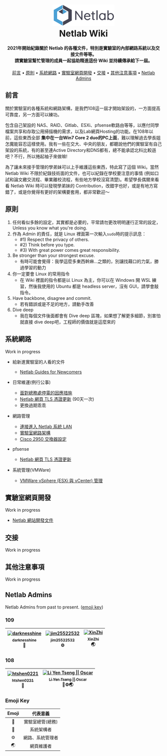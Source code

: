 
<h1 align="center">
  <br>
  <img src="/img/logo.png" alt="Netlab" width="200">
  <br>
  Netlab Wiki
  <br>
</h1>


<h4 align="center">
    2021年開始紀錄關於 Netlab 的各種文件，特別是實驗室的內部網路系統以及交接文件等等。<br>請實驗室幫忙管理的成員一起協助精進這份 Wiki 並持續傳承給下一屆。
</h4>

<p align="center">
  <a href="#前言">前言</a> •
  <a href="#原則">原則</a> •
  <a href="#系統網路">系統網路</a> •
  <a href="#實驗室網頁開發">實驗室網頁開發</a> •
  <a href="#credits">交接</a> •
  <a href="#其他注意事項">其他注意事項</a> •
  <a href="#netlab-admins">Netlab Admins</a>
</p>

## 前言

關於實驗室的各種系統和網路架構，是我們108這一屆才開始架設的，一方面提高可靠度，另一方面可以練功。

包含自己架設的 NAS、RAID、Gitlab、ESXi、pfsense軟路由等等，以應付同學檔案共享和存取公用掃描機的需求，以及Lab網頁Hosting的功能。在108年以前，這些東西全部 **集中在一台Win7 Core 2 duo的PC上面**，難以理解過去學長姐怎魔能容忍這樣使用。我有一些在交大、中央的朋友，都聽說他們的實驗室有自己架設的系統，有的甚至連Active Directory和DNS都有，總不能承認北科比較遜吧？不行，所以捲起袖子來做嘛!

為了讓未來接手管理的學弟妹可以上手維護這些東西，特此寫了這個 Wiki。當然 Netlab Wiki 不限於紀錄技術面的文件，也可以紀錄在學校要注意的事情 (例如口試和論文繳交流程、畢業離校流程，有些地方學校沒寫清楚)。希望學長偶爾來看看 Netlab Wiki 時可以發現學弟妹的 Contribution，改錯字也好，或是有地方寫錯了，或是你覺得有更好的架構要套用，都非常歡迎～

## 原則

1. 任何看似多餘的設定，其實都是必要的，平常請勿更改明明運行正常的設定，Unless you know what you're doing.
2. 作為 Admin 的責任，就是 Linux 裡面第一次輸入`sudo`時的提示訊息：
   - #1) Respect the privacy of others.
   - #2) Think before you type.
   - #3) With great power comes great responsibility.
3. Be stronger than your strongest excuse.
   - 有時可能會覺得：我學這麼多東西幹麻...之類的，別讓找藉口的力氣，勝過學習的動力
4. 你一定要會 Linux 的常用指令
   - 在 Wiki 裡面的指令都是以 Linux 為主，你可以在 Windows 開 WSL 練習，然後我使用的 Ubuntu 都是 headless server，沒有 GUI，請學會敲指令。
5. Have backbone, disagree and commit.
   - 若有錯誤或是不足的地方，請動手改善
6. Dive deep
   - 我在每個文件後面都會有 Dive deep 區塊，如果想了解更多細節，別害怕就直接 dive deep吧，工程師的價值就是這麼來的

## 系統網路

Work in progress

- 給新進實驗室的人看的文件
  - [Netlab Guides for Newcomers](https://github.com/NTUT-Netlab/netlab-wiki/blob/main/general/guides-4-newcomer.md)

- 日常維運(例行公事)
  - [面對總務處停電的因應措施](https://github.com/NTUT-Netlab/netlab-wiki/blob/main/systems/blackout.md)
  - [Netlab 網頁 TLS 憑證更新](https://github.com/NTUT-Netlab/netlab-wiki/blob/main/systems/renew-ca.md) (90天一次)
  - 更換過期乖乖

- 網路管理
  - [連接進入 Netlab 系統 LAN](https://github.com/NTUT-Netlab/netlab-wiki/blob/main/systems/connecting-to-lan.md)
  - [實驗室網路架構](https://github.com/NTUT-Netlab/netlab-wiki/blob/main/systems/network-structure.md)
  - [Cisco 2950 交換器設定](https://github.com/NTUT-Netlab/netlab-wiki/blob/main/systems/cisco-2950-config.md)

- pfsense
  - [Netlab 網頁 TLS 憑證更新](https://github.com/NTUT-Netlab/netlab-wiki/blob/main/systems/renew-ca.md)

- 系統管理(VMWare)
  - [VMWare vSphere (ESXi 與 vCenter) 管理](https://github.com/NTUT-Netlab/netlab-wiki/blob/main/systems/vsphere.md)

## 實驗室網頁開發
Work in progress

- [Netlab 網站開發文件](https://github.com/NTUT-Netlab/netlab-wiki/blob/main/web/web-dev.md)

## 交接

Work in progress

## 其他注意事項

Work in progress

## Netlab Admins

Netlab Admins from past to present. ([emoji key](#emoji-key))

### 109
| [<img src="https://avatars.githubusercontent.com/u/37090553?v=4" width="100px;" alt="darknesshine "/><br /><sub><b>darknesshine </b></sub>](https://github.com/darknesshine)<br />👑 | [<img src="https://avatars.githubusercontent.com/u/25026452?v=4" width="100px;" alt="jim25522532"/><br /><sub><b>jim25522532</b></sub>](https://github.com/jim25522532)<br />⚙ | [<img src="https://avatars.githubusercontent.com/u/11294412?v=4" width="100px;" alt="XinZhi"/><br /><sub><b>XinZhi</b></sub>](https://github.com/hellen6654)<br />🌏 |
| :---: | :---: | :---: | 

### 108
| [<img src="https://avatars.githubusercontent.com/u/20513248?v=4" width="100px;" alt="htshen0221"/><br /><sub><b>htshen0221</b></sub>](https://github.com/htshen0221)<br /> 👑| [<img src="https://avatars.githubusercontent.com/u/30722178?v=4" width="100px;" alt="Li Yen Tseng \|\| Oscar"/><br /><sub><b>Li Yen Tseng \|\| Oscar</b></sub>](https://github.com/LYTzeng)<br />🥇⚙🌏 |
| :---: | :---: |

### Emoji Key

| Emoji |     代表意義     |
| :---: | :--------------: |
|   👑   | 實驗室總管(總務) |
|   🥇   |    系統架構者    |
|   ⚙   | 網路、系統管理者 |
|   🌏   |    網頁維護者    |
